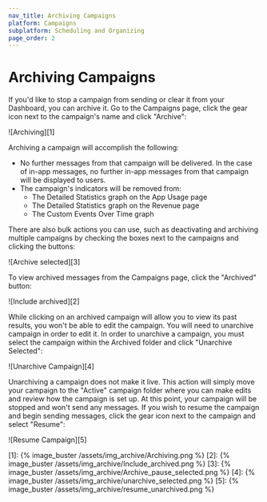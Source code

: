```yaml
---
nav_title: Archiving Campaigns
platform: Campaigns
subplatform: Scheduling and Organizing
page_order: 2
---
```

# Archiving Campaigns

If you'd like to stop a campaign from sending or clear it from your Dashboard, you can archive it. Go to the Campaigns page, click the gear icon next to the campaign's name and click "Archive":

![Archiving][1]

Archiving a campaign will accomplish the following:

- No further messages from that campaign will be delivered. In the case of in-app messages, no further in-app messages from that campaign will be displayed to users.
- The campaign's indicators will be removed from:
	- The Detailed Statistics graph on the App Usage page
	- The Detailed Statistics graph on the Revenue page
	- The Custom Events Over Time graph

There are also bulk actions you can use, such as deactivating and archiving multiple campaigns by checking the boxes next to the campaigns and clicking the buttons:

![Archive selected][3]

To view archived messages from the Campaigns page, click the "Archived" button:

![Include archived][2]

While clicking on an archived campaign will allow you to view its past results, you won't be able to edit the campaign. You will need to unarchive campaign in order to edit it. In order to unarchive a campaign, you must select the campaign within the Archived folder and click "Unarchive Selected":

![Unarchive Campaign][4]

Unarchiving a campaign does not make it live. This action will simply move your campaign to the "Active" campaign folder where you can make edits and review how the campaign is set up. At this point, your campaign will be stopped and won't send any messages. If you wish to resume the campaign and begin sending messages, click the gear icon next to the campaign and select "Resume":

![Resume Campaign][5]

[1]: {% image_buster /assets/img_archive/Archiving.png %}
[2]: {% image_buster /assets/img_archive/Include_archived.png %}
[3]: {% image_buster /assets/img_archive/Archive_pause_selected.png %}
[4]: {% image_buster /assets/img_archive/unarchive_selected.png %}
[5]: {% image_buster /assets/img_archive/resume_unarchived.png %}
